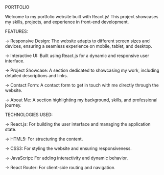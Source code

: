 PORTFOLIO

Welcome to my portfolio website built with React.js! This project showcases my skills, projects, and experience in front-end development.

FEATURES:

-> Responsive Design: The website adapts to different screen sizes and devices, ensuring a seamless experience on mobile, tablet, and desktop.

-> Interactive UI: Built using React.js for a dynamic and responsive user interface.

-> Project Showcase: A section dedicated to showcasing my work, including detailed descriptions and links.

-> Contact Form: A contact form to get in touch with me directly through the website.

-> About Me: A section highlighting my background, skills, and professional journey.

TECHNOLOGIES USED:

-> React.js: For building the user interface and managing the application state.

-> HTML5: For structuring the content.

-> CSS3: For styling the website and ensuring responsiveness.

-> JavaScript: For adding interactivity and dynamic behavior.

-> React Router: For client-side routing and navigation.
